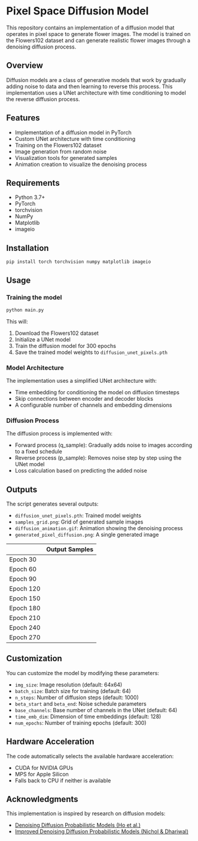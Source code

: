 # Pixel Space Diffusion Model

This repository contains an implementation of a diffusion model that operates in pixel space to generate flower images. The model is trained on the Flowers102 dataset and can generate realistic flower images through a denoising diffusion process.

## Overview

Diffusion models are a class of generative models that work by gradually adding noise to data and then learning to reverse this process. This implementation uses a UNet architecture with time conditioning to model the reverse diffusion process.

## Features

- Implementation of a diffusion model in PyTorch
- Custom UNet architecture with time conditioning
- Training on the Flowers102 dataset
- Image generation from random noise
- Visualization tools for generated samples
- Animation creation to visualize the denoising process

## Requirements

- Python 3.7+
- PyTorch
- torchvision
- NumPy
- Matplotlib
- imageio

## Installation

```bash
pip install torch torchvision numpy matplotlib imageio
```

## Usage

### Training the model

```bash
python main.py
```

This will:
1. Download the Flowers102 dataset
2. Initialize a UNet model
3. Train the diffusion model for 300 epochs
4. Save the trained model weights to `diffusion_unet_pixels.pth`

### Model Architecture

The implementation uses a simplified UNet architecture with:
- Time embedding for conditioning the model on diffusion timesteps
- Skip connections between encoder and decoder blocks
- A configurable number of channels and embedding dimensions

### Diffusion Process

The diffusion process is implemented with:
- Forward process (q_sample): Gradually adds noise to images according to a fixed schedule
- Reverse process (p_sample): Removes noise step by step using the UNet model
- Loss calculation based on predicting the added noise

## Outputs

The script generates several outputs:
- `diffusion_unet_pixels.pth`: Trained model weights
- `samples_grid.png`: Grid of generated sample images
- `diffusion_animation.gif`: Animation showing the denoising process
- `generated_pixel_diffusion.png`: A single generated image

| | Output Samples |
|-----------------|---------------|
| Epoch 30 | ![]() |
| Epoch 60 | ![]() |
| Epoch 90 | ![]() |
| Epoch 120 | ![]() |
| Epoch 150 | ![]() |
| Epoch 180 | ![]() |
| Epoch 210 | ![]() |
| Epoch 240 | ![]() |
| Epoch 270 | ![]() |

## Customization

You can customize the model by modifying these parameters:
- `img_size`: Image resolution (default: 64x64)
- `batch_size`: Batch size for training (default: 64)
- `n_steps`: Number of diffusion steps (default: 1000)
- `beta_start` and `beta_end`: Noise schedule parameters
- `base_channels`: Base number of channels in the UNet (default: 64)
- `time_emb_dim`: Dimension of time embeddings (default: 128)
- `num_epochs`: Number of training epochs (default: 300)

## Hardware Acceleration

The code automatically selects the available hardware acceleration:
- CUDA for NVIDIA GPUs
- MPS for Apple Silicon
- Falls back to CPU if neither is available

## Acknowledgments

This implementation is inspired by research on diffusion models:
- [Denoising Diffusion Probabilistic Models (Ho et al.)](https://arxiv.org/abs/2006.11239)
- [Improved Denoising Diffusion Probabilistic Models (Nichol & Dhariwal)](https://arxiv.org/abs/2102.09672)
